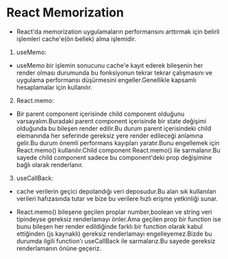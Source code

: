 # React Memorization

- React'da memorization uygulamaların performansını arttırmak için belirli işlemleri cache'e(ön bellek) alma işlemidir.

1. useMemo:

- useMemo bir işlemin sonucunu cache'e kayıt ederek bileşenin her render olması durumunda bu fonksiyonun tekrar tekrar çalışmasını ve uygulama performansı düşürmesini engeller.Genellikle kapsamlı hesaplamalar için kullanılır.

2. React.memo:

- Bir parent component içerisinde child component olduğunu varsayalım.Buradaki parent component içerisinde bir state değişimi olduğunda bu bileşen render edilir.Bu durum parent içerisindeki child elemanında her seferinde gereksiz yere render edileceği anlamına gelir.Bu durum önemli performans kayıpları yaratır.Bunu engellemek için React.memo() kullanılır.Child component React.memo() ile sarmalanır.Bu sayede child component sadece bu component'deki prop değişimine bağlı olarak renderlanır.

3. useCallBack:

- cache verilerin geçici depolandığı veri deposudur.Bu alan sık kullanılan verileri hafızasında tutar ve bize bu verilere hızlı erişme yetkinliği sunar.

- React.memo() bileşene geçilen proplar number,boolean ve string veri tipindeyse gereksiz renderlamayı önler.Ama geçilen prop bir function ise bunu bileşen her render edildiğinde farklı bir function olarak kabul ettiğinden (js kaynaklı) gereksiz renderlamayı engelleyemez.Bizde bu durumda ilgili function'ı useCallBack ile sarmalarız.Bu sayede gereksiz renderlamanın önüne geçeriz.

